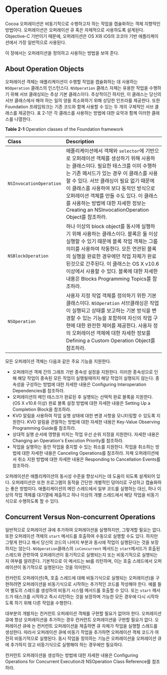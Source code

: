 # Operation Queues

Cocoa 오퍼레이션은 비동기적으로 수행하고자 하는 작업을 캡슐화하는 객체 지향적인 방법이다. 오퍼레이션은 오퍼레이션 큐 혹은 자체적으로 사용하도록 설계된다. Objective-C 기반이기 때문에, 오퍼레이션은 OS X와 iOS의 코코아 기반 애플리케이션에서 가장 일반적으로 사용된다.

이 장에서는 오퍼레이션을 정의하고 사용하는 방법을 보여 준다.

## About Operation Objects

오퍼레이션 객체는 애플리케이션이 수행할 작업을 캡슐화하는 데 사용하는 `NSOperation` 클래스의 인스턴스다. `NSOperation` 클래스 자체는 유용한 작업을 수행하기 위해 서브 클래싱되는 추상 기본 클래스이다. 추상적이긴 하지만, 이 클래스는 당신의 서브 클래스에서 해야 하는 일의 양을 최소화하기 위해 상당한 인프라를 제공한다. 또한 Foundation 프레임워크는 기존 코드와 함께 사용할 수 있는 두 개의 구체적인 서브 클래스를 제공한다. 표 2-1은 각 클래스를 사용하는 방법에 대한 요약과 함께 이러한 클래스를 나열한다.

**Table 2-1** Operation classes of the Foundation framework

| Class | Description |
| :--- | :--- |
| `NSInvocationOperation` | 애플리케이션에서 객체와 `selector`에 기반으로 오퍼레이션 객체를 생성하기 위해 사용하는 클래스이다. 필요한 태스크를 이미 수행하는 기존 메서드가 있는 경우 이 클래스를 사용할 수 있다. 서브 클래싱이 필요 없기 때문에 이 클래스를 사용하여 보다 동적인 방식으로 오퍼레이션 객체를 만들 수도 있다. 이 클래스를 사용하는 방법에 대한 자세한 정보는 Creating an NSInvocationOperation Object를 참조하라. |
| `NSBlockOperation` | 하나 이상의 block object를 동시에 실행하기 위해 사용하는 클래스이다. 블록은 둘 이상 실행할 수 있기 때문에 블록 작업 객체는 그룹 의미를 사용하여 작동한다. 모든 연관된 블록의 실행을 완료한 경우에만 작업 자체가 완료된것으로 간주된다. 이 클래스는 OS X v10.6 이상에서 사용할 수 있다. 블록에 대한 자세한 내용은 Blocks Programming Topics를 참조하라. |
| `NSOperation` | 사용자 지정 작업 객체를 정의하기 위한 기본 클래스이다. `NSOperation` 서브클래싱은 작업이 실행되고 상태를 보고하는 기본 방식을 변경할 수 있는 기능을 포함하여 자신의 작업 구현에 대한 완전한 제어를 제공한다. 사용자 정의 오퍼레이션 객체에 대한 자세한 정보를 Defining a Custom Operation Object를 참조하라. |

모든 오퍼레이션 객체는 다음과 같은 주요 기능을 지원한다.

* 오퍼레이션 객체 간의 그래프 기반 종속성 설정을 지원한다. 이러한 종속성으로 인해 해당 작업이 종속된 모든 작업이 실행될때까지 해당 작업이 실행되지 않는다. 종속성을 구성하는 방법에 대한 자세한 내용은 Configuring Interoperation Dependencies를 참조하라.
* 오퍼레이션의 메인 태스크가 완료된 후 실행되는 선택적 완료 블록을 지원한다. \(OS X v10.6 이상\) 완료 블록 설정 방법에 대한 자세한 내용은 Setting Up a Completion Block을 참조하라.
* KVO 알림을 사용하여 작업 실행 상태에 대한 변경 사항을 모니터링할 수 있도록 지원한다. KVO 알림을 관찰하는 방법에 대한 자세한 내용은 Key-Value Observing Programming Guide를 참조하라.
* 상대적 실행 순서에 영향을 미치는 작업 우선 순위 지정을 지원한다. 자세한 내용은 Changing an Operation's Execution Priority를 참조하라.
* 작업을 실행하는 동안 작업을 중지할 수 있는 취소를 지원한다. 작업을 취소하는 방법에 대한 자세한 내용은 Canceling Operations를 참조하라. 자체 오퍼레이션에서 취소 지원 방법에 대한 자세한 내용은 Responding to Cancellation Events를 참조하라.

오퍼레이션은 애플리케이션의 동시성 수준을 향상시키는 데 도움이 되도록 설계되어 있다. 오퍼레이션은 또한 프로그램의 동작을 간단한 개별적인 덩어리로 구성하고 캡슐화하는 좋은 방법이다. 애플리케이션의 메인 스레드에서 일부 코드를 실행하는 대신, 하나 이상의 작업 객체를 대기열에 제출하고 하나 이상의 개별 스레드에서 해당 작업을 비동기식으로 수행하도록 할 수 있다.

## Concurrent Versus Non-concurrent Operations

일반적으로 오퍼레이션 큐에 추가하여 오퍼레이션을 실행하지만, 그렇게할 필요는 없다. 또한 오퍼레이션 객체의 `start` 메서드를 호출하여 수동으로 실행할 수도 있다. 하지만 그렇게 한다고 해서 당신의 코드의 나머지 부분과 동시에 작업이 실행된다는 것을 보장하지는 않는다. `NSOperation`클래스의 `isConcurrent` 메서드는 `start`메서드가 호출된 스레드와 관련하여 오퍼레이션이 동기적으로 실행되는지 또는 비동기적으로 실행되는지 여부를 알려준다. 기본적으로 이 메서드는 `NO`를 리턴하며, 이는 호출 스레드에서 오퍼레이션이 동기적으로 실행된다는 것을 의미한다.

컨커런트 오퍼레이션\(즉, 호출 스레드에 대해 비동기식으로 실행되는 오퍼레이션\)을 구현하려면 오퍼레이션을 비동기식으로 시작하는 추가적인 코드를 작성해야 한다. 예를 들어 별도의 스레드를 생성하여 비동기 시스템 메서드를 호출할 수 있다. 또는 `start` 메서드가 태스크를 시작하고 즉시 리턴하는 것을 보장하며 가능한 모든 경우에 다시 시작하도록 하기 위해 다른 작업을 수행한다.

대부분의 개발자는 컨커런트 오퍼레이션 객체를 구현할 필요가 없어야 한다. 오퍼레이션 큐에 항상 오퍼레이션을 추가하는 경우 컨커런트 오퍼레이션을 구현할 필요가 없다. 오퍼레이션 큐에 논 컨커런트 오퍼레이션을 제출하면 큐 자체가 작업을 실행할 스레드를 생성한다. 따라서 오퍼레이션 큐에 비동기 작업을 추가하면 오퍼레이션 객체 코드가 여전히 비동기적으로 실행된다. 동시 작업을 정의하는 기능은 오퍼레이션을 오퍼레이션 큐에 추가하지 않고 비동기식으로 실행해야 하는 경우에만 필요하다.

컨커런트 오퍼레이션을 생성하는 방법에 대한 자세한 내용은 Configuring Operations for Concurrent Execution과 NSOperation Class Reference를 참조하라.


